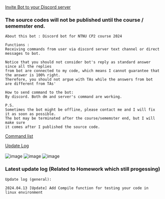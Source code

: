 [Invite Bot to your Discord server](https://discord.com/oauth2/authorize?client_id=1219295687204667433&permissions=8&scope=bot)<br>
### The source codes will not be published until the course / sememster end.
```
About this bot : Discord bot for NTNU CP2 course 2024

Functions :
Receiving commands from user via discord server text channel or direct messages to bot.

Notice that you should not consider bot's reply as standard answer since all the replies
from bot are connected to my code, which means I cannot guarantee that the answer is 100% right.
Therefore, you should not argue with TAs while the answers from bot are different from TAs'

How to send command to the bot:
By discord. Both dm and server's command are working.

P.S.
Sometimes the bot might be offline, please contact me and I will fix it as soon as possible.
The bot may be terminated after the course/sememster end, but I will make sure
it comes after I published the source code.
```
[Command list](https://github.com/NaoCoding/NTNU_CP2_2024_bot/blob/main/command_list.md) <br>

[Update Log](https://github.com/NaoCoding/NTNU_CP2_2024_bot/blob/main/Update_log.md)<br> <br>
![image](https://github.com/NaoCoding/NTNU_CP2_2024_bot/assets/86964895/d35af353-3e80-427c-8021-00e3b43aa7c9)
![image](https://github.com/NaoCoding/NTNU_CP2_2024_bot/assets/86964895/5b32c301-76cd-48b1-8bd4-c91c9cf0f1ad)
![image](https://github.com/NaoCoding/NTNU_CP2_2024_bot/assets/86964895/7ffe9854-99f1-4850-bfc9-822a3e68a3de)



### Latest update log (Related to Homework which still progessing)
```
Update log (general):

2024.04.13 [Update] Add Compile function for testing your code in linux environment
```




